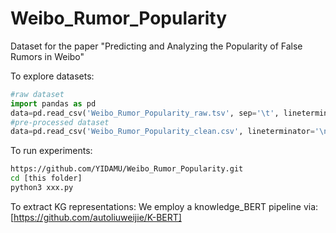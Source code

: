 # Weibo_Rumor_Popularity
Dataset for the paper "Predicting and Analyzing the Popularity of False Rumors in Weibo" 

To explore datasets:
```python
#raw dataset
import pandas as pd
data=pd.read_csv('Weibo_Rumor_Popularity_raw.tsv', sep='\t', lineterminator='\n')
#pre-processed dataset
data=pd.read_csv('Weibo_Rumor_Popularity_clean.csv', lineterminator='\n')
```
To run experiments:
```bash
https://github.com/YIDAMU/Weibo_Rumor_Popularity.git
cd [this folder]
python3 xxx.py
```
To extract KG representations:
We employ a knowledge_BERT pipeline via: [https://github.com/autoliuweijie/K-BERT]
